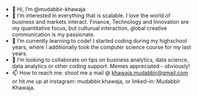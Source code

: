 - 👋 Hi, I’m @mudabbir-khawaja
- 👀 I’m interested in everything that is scalable. I love the world of business and markets interact. Finance, Technology and Innovation are my quantitative focus, but culturual interaction, global creative communication is my passionate.
- 🌱 I’m currently learning to code! I started coding during my highschool years, where I additionally took the computer science course for my last years. 
- 💞️ I’m looking to collaborate on tips on business analytics, data science, data analytics or other coding support. Memes appreciated - obviously!
- 📫 How to reach me: shoot me a mail @ khawaja.mudabbir@gmail.com or hit me up at instagram: mudabbir.khawaja, or linked-in: Mudabbir Khawaja.

<!---
mudabbir-khawaja/mudabbir-khawaja is a ✨ special ✨ repository because its `README.md` (this file) appears on your GitHub profile.
You can click the Preview link to take a look at your changes.
--->

